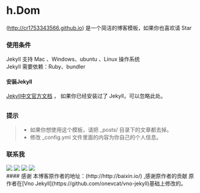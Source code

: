 # h.Dom
(http://cr1753343566.github.io) 是一个简洁的博客模板，如果你也喜欢请 Star

### 使用条件

Jekyll 支持 Mac 、Windows、ubuntu 、Linux 操作系统                     
Jekyll 需要依赖：Ruby、bundler


#### 安装Jekyll

[Jekyll中文官方文档](http://jekyll.bootcss.com/) ， 如果你已经安装过了 Jekyll，可以忽略此处。
##


### 提示

>* 如果你想使用这个模板，请把 _posts/ 目录下的文章都去掉。
>* 修改 _config.yml 文件里面的内容为你自己的个人信息。

### 联系我

<div>
  <img src="https://raw.githubusercontent.com/CR1753343566/cr1753343566.github.io/master/images/qq.jpg" />
  <img src="https://raw.githubusercontent.com/CR1753343566/cr1753343566.github.io/master/images/wx.jpg" />
  <img src="https://raw.githubusercontent.com/CR1753343566/cr1753343566.github.io/master/images/zfb.jpg" />
  <img src="https://raw.githubusercontent.com/CR1753343566/cr1753343566.github.io/master/images/wyy.jpg" />
  </div>
#### 感谢   
本博客原作者的地址：(http://http://baixin.io/) ,感谢原作者的贡献
原作者在[Vno Jekyll](https://github.com/onevcat/vno-jekyll)基础上修改的。  

